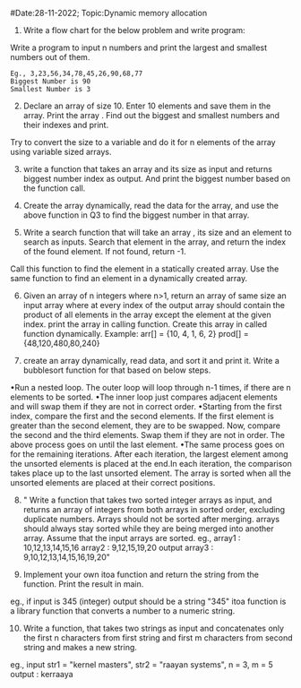 #Date:28-11-2022; Topic:Dynamic memory allocation

1) Write a flow chart for the below problem and write program:

Write a program to input n numbers and print the largest and smallest numbers out of them.

	Eg., 3,23,56,34,78,45,26,90,68,77
	Biggest Number is 90
	Smallest Number is 3

2) Declare an array of size 10. Enter 10 elements and save them in the array. Print the array . Find out the biggest and smallest numbers and their indexes and print.

Try to convert the size to a variable and do it for n elements of the array using variable sized 
arrays.

3) write a function that takes an array and its size as input and returns biggest number index as output. And print the biggest number based on the function call.

4) Create the array dynamically, read the data for the array, and use the above function in Q3 to find the biggest number in that array.

5) Write a search function that will take an array , its size and an element to search as inputs. Search that element in the array, and return the index of the found element. If not found, return -1.

Call this function to find the element in a statically created array. Use the same function to find an element in a dynamically created array.

6) Given an array of n integers where n>1, return an array of same size an input array where at every index of the output array should contain the product of all elements in the array except the element at the given index. print the array in calling function. Create this array in called function dynamically.
	Example:
	arr[] = {10, 4, 1, 6, 2}
	prod[] = {48,120,480,80,240}

7) create an array dynamically, read data, and sort it and print it. Write a bubblesort function for that based on below steps.

•Run a nested loop. The outer loop will loop through n-1 times, if there are n elements to be sorted.
•The inner loop just compares adjacent elements and will swap them if they are not in correct order.
•Starting from the first index, compare the first and the second elements. If the first element is greater than the second element, they are to be swapped.
Now, compare the second and the third elements. Swap them if they are not in order.
The above process goes on until the last element.
•The same process goes on for the remaining iterations. After each iteration, the largest element among the unsorted elements is placed at the end.In each iteration, the comparison takes place up to the last unsorted element.
The array is sorted when all the unsorted elements are placed at their correct positions.

8) " Write a function that takes two sorted integer arrays as input, and returns an array of integers from both arrays in sorted order, excluding duplicate numbers. Arrays should not be sorted after merging. arrays should always stay sorted while they are being merged into another array.
	Assume that the input arrays are sorted.
	eg., array1 : 10,12,13,14,15,16
	array2 : 9,12,15,19,20
	output array3 : 9,10,12,13,14,15,16,19,20"

9) Implement your own itoa function and return the string from the function. Print the result in main.

eg., if input is 345 (integer) output should be a string "345" 
itoa function is a library function that converts a number to a numeric string.

10) Write a function, that takes two strings as input and concatenates only the first n characters from first string and first m characters from second string and makes a new string.

 eg., input str1 = "kernel masters", str2 = "raayan systems", n = 3, m = 5
 output : kerraaya
